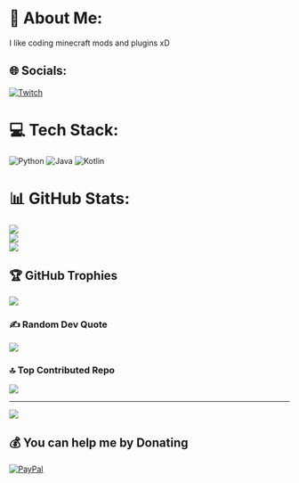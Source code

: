 # 💫 About Me:
I like coding minecraft mods and plugins xD


## 🌐 Socials:
[![Twitch](https://img.shields.io/badge/Twitch-%239146FF.svg?logo=Twitch&logoColor=white)](https://twitch.tv/LeG1ga) 

# 💻 Tech Stack:
![Python](https://img.shields.io/badge/python-3670A0?style=for-the-badge&logo=python&logoColor=ffdd54) ![Java](https://img.shields.io/badge/java-%23ED8B00.svg?style=for-the-badge&logo=openjdk&logoColor=white) ![Kotlin](https://img.shields.io/badge/kotlin-%237F52FF.svg?style=for-the-badge&logo=kotlin&logoColor=white)
# 📊 GitHub Stats:
![](https://github-readme-stats.vercel.app/api?username=JayKaey&theme=dark&hide_border=false&include_all_commits=false&count_private=false)<br/>
![](https://nirzak-streak-stats.vercel.app/?user=JayKaey&theme=dark&hide_border=false)<br/>
![](https://github-readme-stats.vercel.app/api/top-langs/?username=JayKaey&theme=dark&hide_border=false&include_all_commits=false&count_private=false&layout=compact)

## 🏆 GitHub Trophies
![](https://github-profile-trophy.vercel.app/?username=JayKaey&theme=radical&no-frame=false&no-bg=true&margin-w=4)

### ✍️ Random Dev Quote
![](https://quotes-github-readme.vercel.app/api?type=horizontal&theme=gruvbox)

### 🔝 Top Contributed Repo
![](https://github-contributor-stats.vercel.app/api?username=JayKaey&limit=5&theme=dark&combine_all_yearly_contributions=true)

---
[![](https://visitcount.itsvg.in/api?id=JayKaey&icon=0&color=0)](https://visitcount.itsvg.in)

  ## 💰 You can help me by Donating
  [![PayPal](https://img.shields.io/badge/PayPal-00457C?style=for-the-badge&logo=paypal&logoColor=white)](https://paypal.me/JonathanKraus269) 

  
<!-- Proudly created with GPRM ( https://gprm.itsvg.in ) -->
